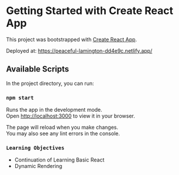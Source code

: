 # Getting Started with Create React App

This project was bootstrapped with [Create React App](https://github.com/facebook/create-react-app).

Deployed at: https://peaceful-lamington-dd4e9c.netlify.app/

## Available Scripts

In the project directory, you can run:

### `npm start`

Runs the app in the development mode.\
Open [http://localhost:3000](http://localhost:3000) to view it in your browser.

The page will reload when you make changes.\
You may also see any lint errors in the console.

### `Learning Objectives`

* Continuation of Learning Basic React
* Dynamic Rendering

